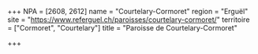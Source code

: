 +++
NPA = [2608, 2612]
name = "Courtelary-Cormoret"
region = "Erguël"
site = "https://www.referguel.ch/paroisses/courtelary-cormoret/"
territoire = ["Cormoret", "Courtelary"]
title = "Paroisse de Courtelary-Cormoret"

+++

